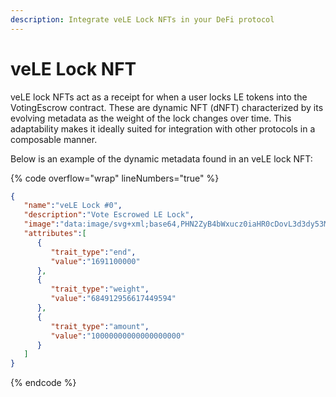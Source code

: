 ```yaml
---
description: Integrate veLE Lock NFTs in your DeFi protocol
---
```


# veLE Lock NFT

veLE lock NFTs act as a receipt for when a user locks LE tokens into the VotingEscrow contract. These are dynamic NFT (dNFT)  characterized by its evolving metadata as the weight of the lock changes over time. This adaptability makes it ideally suited for integration with other protocols in a composable manner.

Below is an example of the dynamic metadata found in an veLE lock NFT:

{% code overflow="wrap" lineNumbers="true" %}
```json
{
   "name":"veLE Lock #0",
   "description":"Vote Escrowed LE Lock",
   "image":"data:image/svg+xml;base64,PHN2ZyB4bWxucz0iaHR0cDovL3d3dy53My5vcmcvMjAwMC9zdmciIHZpZXdCb3g9IjAgMCA0MDAgNDAwIiBzdHlsZT0id2lkdGg6MTAwJTtiYWNrZ3JvdW5kOiNlYWVhZWE7ZmlsbDpibGFjaztmb250LWZhbWlseTptb25vc3BhY2UiPjx0ZXh0IHg9IjUwJSIgeT0iMzAlIiB0ZXh0LWFuY2hvcj0ibWlkZGxlIiBmb250LXNpemU9IjE4Ij52ZUxFIExvY2sgIzA8L3RleHQ+PHRleHQgeD0iNTAlIiB5PSI1MCUiIHRleHQtYW5jaG9yPSJtaWRkbGUiIGZvbnQtc2l6ZT0iMTQiPjEwMDAwMDAwMDAwMDAwMDAwMDAwIExFPC90ZXh0Pjwvc3ZnPg==",
   "attributes":[
      {
         "trait_type":"end",
         "value":"1691100000"
      },
      {
         "trait_type":"weight",
         "value":"684912956617449594"
      },
      {
         "trait_type":"amount",
         "value":"10000000000000000000"
      }
   ]
}
```
{% endcode %}
